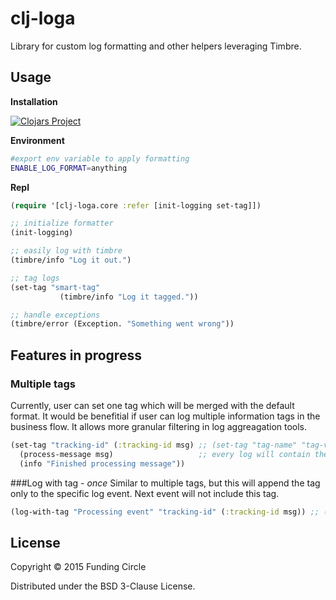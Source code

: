 # clj-loga
Library for custom log formatting and other helpers leveraging Timbre.

## Usage

**Installation**

[![Clojars Project](http://clojars.org/clj-loga/latest-version.svg)](http://clojars.org/clj-loga)

**Environment**

```bash
#export env variable to apply formatting
ENABLE_LOG_FORMAT=anything
```

**Repl**

```clojure
(require '[clj-loga.core :refer [init-logging set-tag]])

;; initialize formatter
(init-logging)

;; easily log with timbre
(timbre/info "Log it out.")

;; tag logs
(set-tag "smart-tag"
           (timbre/info "Log it tagged."))

;; handle exceptions
(timbre/error (Exception. "Something went wrong"))
```

## Features in progress
### Multiple tags
Currently, user can set one tag which will be merged with the default format. It would be benefitial if user can log multiple information tags in the business flow. It allows more granular filtering in log aggreagation tools.

```clojure
(set-tag "tracking-id" (:tracking-id msg) ;; (set-tag "tag-name" "tag-value")
  (process-message msg)                   ;; every log will contain the `tracking-id` tag
  (info "Finished processing message")) 
```

###Log with tag - *once*
Similar to multiple tags, but this will append the tag only to the specific log event. Next event will not include this tag.

```clojure
(log-with-tag "Processing event" "tracking-id" (:tracking-id msg)) ;; (log-with-tag "message" "tag-name" "value")
```

## License
 
Copyright © 2015 Funding Circle

Distributed under the BSD 3-Clause License.
